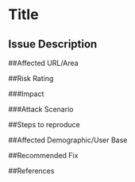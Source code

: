 # Title
## Issue Description


##Affected URL/Area


##Risk Rating


###Impact

###Attack Scenario


##Steps to reproduce

##Affected Demographic/User Base 

##Recommended Fix

##References

